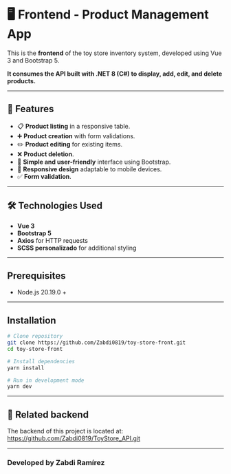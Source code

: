 # 🖥️ Frontend - Product Management App

This is the **frontend** of the toy store inventory system, developed using Vue 3 and Bootstrap 5.

**It consumes the API built with .NET 8 (C#) to display, add, edit, and delete products.**

---

## 🚀 Features
- 📋 **Product listing** in a responsive table.
- ➕ **Product creation** with form validations.
- ✏️ **Product editing** for existing items.
- ❌ **Product deletion**.
- 🎨 **Simple and user-friendly** interface using Bootstrap.
- 📱 **Responsive design** adaptable to mobile devices.
- ✅ **Form validation**.

---

## 🛠️ Technologies Used
- **Vue 3**
- **Bootstrap 5**
- **Axios** for HTTP requests
- **SCSS personalizado** for additional styling

---

## Prerequisites
- Node.js 20.19.0 +

---

## Installation
```bash
# Clone repository
git clone https://github.com/Zabdi0819/toy-store-front.git
cd toy-store-front

# Install dependencies
yarn install

# Run in development mode
yarn dev
```
---

## 🔗 Related backend

The backend of this project is located at:
https://github.com/Zabdi0819/ToyStore_API.git 

---
### Developed by Zabdi Ramírez



